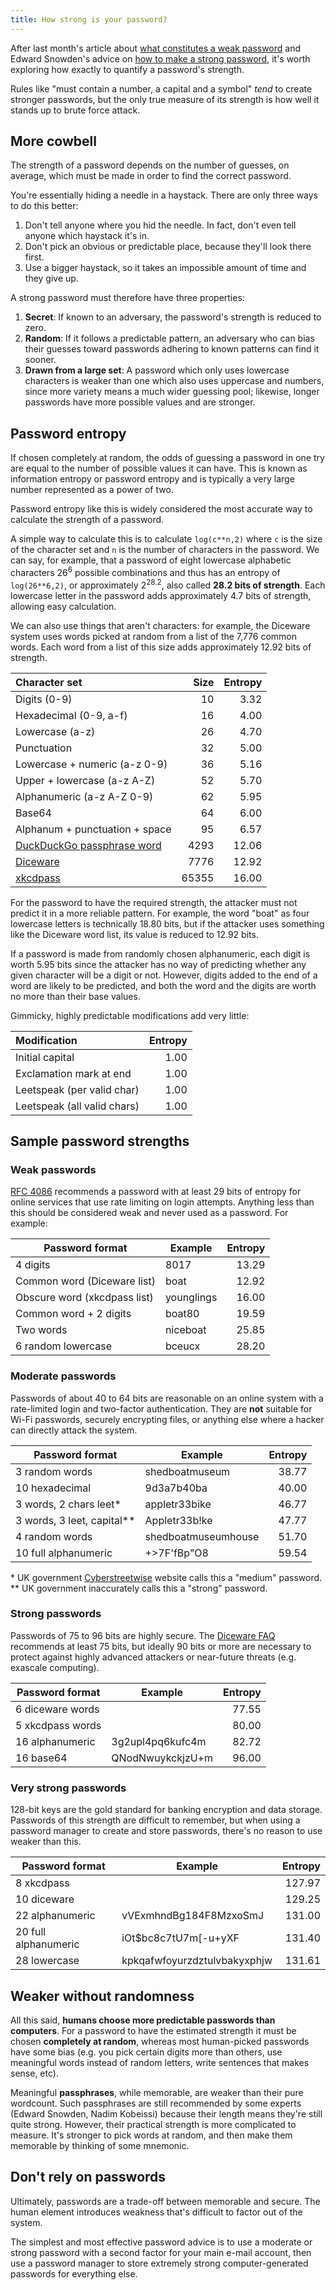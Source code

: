 ```yaml
---
title: How strong is your password?
---
```


After last month's article about
[what constitutes a weak password](https://orbitalflower.github.io/20150328-stop-numb3r1ng-up-passwords.html)
and Edward Snowden's advice on
[how to make a strong password](https://www.youtube.com/watch?v=yzGzB-yYKcc),
it's worth exploring how exactly to quantify a password's strength.

Rules like "must contain a number, a capital and a symbol" _tend_ to create
stronger passwords, but the only true measure of its strength is how well
it stands up to brute force attack.

## More cowbell

The strength of a password depends on the number of guesses, on average, which
must be made in order to find the correct password.

You're essentially hiding a needle in a haystack. There are only three ways to
do this better:

1. Don't tell anyone where you hid the needle. In fact, don't even tell anyone
   which haystack it's in.
2. Don't pick an obvious or predictable place, because they'll look there first.
3. Use a bigger haystack, so it takes an impossible amount of time and they
   give up.

A strong password must therefore have three properties:

1. __Secret__: If known to an adversary, the password's strength is reduced
   to zero.
2. __Random__: If it follows a predictable pattern, an adversary who can bias
   their guesses toward passwords adhering to known patterns can find it
   sooner.
3. __Drawn from a large set__: A password which only uses lowercase characters
   is weaker than one which also uses uppercase and numbers, since more
   variety means a much wider guessing pool; likewise, longer passwords have
   more possible values and are stronger.

## Password entropy

If chosen completely at random, the odds of guessing a password in one try
are equal to the number of possible values it can have. This is known as
information entropy or password entropy and is typically a very large number
represented as a power of two.

Password entropy like this is widely considered the most accurate way to
calculate the strength of a password.

A simple way to calculate this is to calculate `log(c**n,2)` where
`c` is the size of the character set and `n` is the number of characters in
the password. We can say, for example, that a password of eight lowercase
alphabetic characters 26<sup>6</sup> possible combinations and thus has an
entropy of `log(26**6,2)`, or approximately 2<sup>28.2</sup>, also called
__28.2 bits of strength__. Each lowercase letter in the password adds
approximately 4.7 bits of strength, allowing easy calculation.

We can also use things that aren't characters: for example, the Diceware system
uses words picked at random from a list of the 7,776 common words. Each word
from a list of this size adds approximately 12.92 bits of strength.

| Character set                  | Size  | Entropy |
|:------------------------------ | -----:| -------:|
| Digits (0-9)                   | 10    |   3.32  |
| Hexadecimal (0-9, a-f)         | 16    |   4.00  |
| Lowercase (a-z)                | 26    |   4.70  |
| Punctuation                    | 32    |   5.00  |
| Lowercase + numeric (a-z 0-9)  | 36    |   5.16  |
| Upper + lowercase (a-z A-Z)    | 52    |   5.70  |
| Alphanumeric (a-z A-Z 0-9)     | 62    |   5.95  |
| Base64                         | 64    |   6.00  |
| Alphanum + punctuation + space | 95    |   6.57  |
| [DuckDuckGo passphrase word](https://duckduckgo.com/?q=passphrase+4+words) | 4293  |  12.06  |
| [Diceware](http://world.std.com/~reinhold/diceware.html) | 7776  |  12.92  |
| [xkcdpass](https://github.com/redacted/XKCD-password-generator) | 65355 |  16.00  |

For the password to have the required strength, the attacker must not predict
it in a more reliable pattern. For example, the word "boat" as four lowercase
letters is technically 18.80 bits, but if the attacker uses something like the
Diceware word list, its value is reduced to 12.92 bits.

If a password is made from randomly chosen alphanumeric, each digit is
worth 5.95 bits since the attacker has no way of predicting whether any given
character will be a digit or not. However, digits added to the end of a word
are likely to be predicted, and both the word and the digits are worth no
more than their base values.

Gimmicky, highly predictable modifications add very little:

| Modification                | Entropy |
|:--------------------------- | -------:|
| Initial capital             |    1.00 |
| Exclamation mark at end     |    1.00 |
| Leetspeak (per valid char)  |    1.00 |
| Leetspeak (all valid chars) |    1.00 |

## Sample password strengths

### Weak passwords

[RFC 4086](https://tools.ietf.org/html/rfc4086#section-8.1) recommends
a password with at least 29 bits of entropy for online services that use
rate limiting on login attempts. Anything less than this should be
considered weak and never used as a password. For example:

| Password format              | Example    | Entropy |
| ---------------------------- | ---------- | -------:|
| 4 digits                     | 8017       |   13.29 |
| Common word (Diceware list)  | boat       |   12.92 |
| Obscure word (xkcdpass list) | younglings |   16.00 |
| Common word + 2 digits       | boat80     |   19.59 |
| Two words                    | niceboat   |   25.85 |
| 6 random lowercase           | bceucx     |   28.20 |

### Moderate passwords

Passwords of about 40 to 64 bits are reasonable on an online system with
a rate-limited login and two-factor authentication. They are __not__
suitable for Wi-Fi passwords, securely encrypting files, or anything
else where a hacker can directly attack the system.

| Password format              | Example             | Entropy |
| ---------------------------- | ------------------- | -------:|
| 3 random words               | shedboatmuseum      |   38.77 |
| 10 hexadecimal               | 9d3a7b40ba          |   40.00 |
| 3 words, 2 chars leet\*      | appletr33bike       |   46.77 |
| 3 words, 3 leet, capital\*\* | Appletr33b!ke       |   47.77 |
| 4 random words               | shedboatmuseumhouse |   51.70 |
| 10 full alphanumeric         | +>7F'fBp"O8         |   59.54 |

\* UK government [Cyberstreetwise](https://www.cyberstreetwise.com/passwords) website calls this a "medium" password.
\*\* UK government inaccurately calls this a "strong" password.

### Strong passwords

Passwords of 75 to 96 bits are highly secure. The
[Diceware FAQ](http://world.std.com/~reinhold/dicewarefaq.html)
recommends at least 75 bits, but ideally 90 bits or more are necessary
to protect against highly advanced attackers or near-future threats
(e.g. exascale computing).

| Password format      | Example             | Entropy |
| -------------------- | ------------------- | -------:|
| 6 diceware words     |                     |   77.55 |
| 5 xkcdpass words     |                     |   80.00 |
| 16 alphanumeric      | 3g2upl4pq6kufc4m    |   82.72 |
| 16 base64            | QNodNwuykckjzU+m    |   96.00 |

### Very strong passwords

128-bit keys are the gold standard for banking encryption and data storage.
Passwords of this strength are difficult to remember, but when using a password
manager to create and store passwords, there's no reason to use weaker than
this.

| Password format      | Example                      | Entropy |
| -------------------- | ---------------------------- | -------:|
| 8 xkcdpass           |                              |  127.97 |
| 10 diceware          |                              |  129.25 |
| 22 alphanumeric      | vVExmhndBg184F8MzxoSmJ       |  131.00 |
| 20 full alphanumeric | iOt$bc8c7tU7m[-u+yXF         |  131.40 |
| 28 lowercase         | kpkqafwfoyurzdztulvbakyxphjw |  131.61 |

## Weaker without randomness

All this said, __humans choose more predictable passwords than computers__.
For a password to have the estimated strength it must be
chosen __completely at random__, whereas most human-picked passwords have
some bias (e.g. you pick certain digits more than others, use meaningful
words instead of random letters, write sentences that makes sense, etc).

Meaningful __passphrases__, while memorable, are weaker than their pure
wordcount. Such passphrases are still recommended by some experts (Edward
Snowden, Nadim Kobeissi) because their length means they're still quite strong.
However, their practical strength is more complicated to measure. It's stronger
to pick words at random, and then make them memorable by thinking of some
mnemonic.

## Don't rely on passwords

Ultimately, passwords are a trade-off between memorable and secure. The
human element introduces weakness that's difficult to factor out of the
system.

The simplest and most effective password advice is to use a moderate or
strong password with a second factor for your main e-mail account, then
use a password manager to store extremely strong computer-generated
passwords for everything else.
